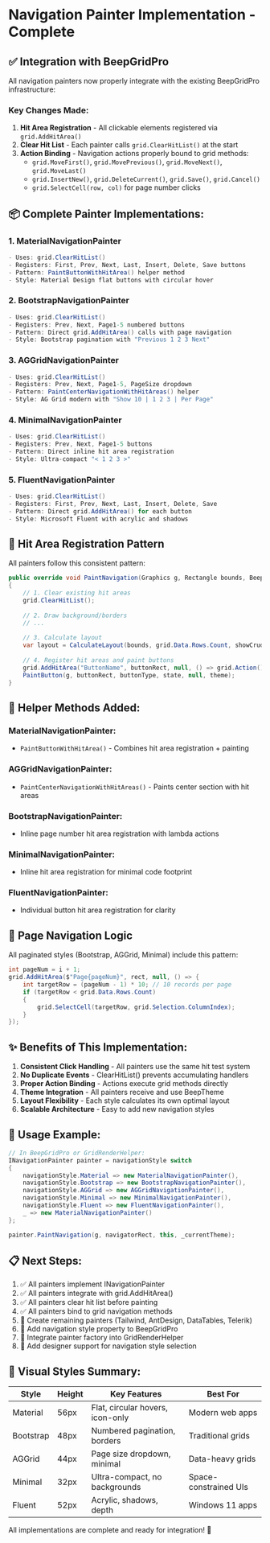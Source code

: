 # Navigation Painter Implementation - Complete

## ✅ Integration with BeepGridPro

All navigation painters now properly integrate with the existing BeepGridPro infrastructure:

### Key Changes Made:

1. **Hit Area Registration** - All clickable elements registered via `grid.AddHitArea()`
2. **Clear Hit List** - Each painter calls `grid.ClearHitList()` at the start
3. **Action Binding** - Navigation actions properly bound to grid methods:
   - `grid.MoveFirst()`, `grid.MovePrevious()`, `grid.MoveNext()`, `grid.MoveLast()`
   - `grid.InsertNew()`, `grid.DeleteCurrent()`, `grid.Save()`, `grid.Cancel()`
   - `grid.SelectCell(row, col)` for page number clicks

## 📦 Complete Painter Implementations:

### 1. MaterialNavigationPainter
```csharp
- Uses: grid.ClearHitList()
- Registers: First, Prev, Next, Last, Insert, Delete, Save buttons
- Pattern: PaintButtonWithHitArea() helper method
- Style: Material Design flat buttons with circular hover
```

### 2. BootstrapNavigationPainter
```csharp
- Uses: grid.ClearHitList()
- Registers: Prev, Next, Page1-5 numbered buttons
- Pattern: Direct grid.AddHitArea() calls with page navigation
- Style: Bootstrap pagination with "Previous 1 2 3 Next"
```

### 3. AGGridNavigationPainter
```csharp
- Uses: grid.ClearHitList()
- Registers: Prev, Next, Page1-5, PageSize dropdown
- Pattern: PaintCenterNavigationWithHitAreas() helper
- Style: AG Grid modern with "Show 10 | 1 2 3 | Per Page"
```

### 4. MinimalNavigationPainter
```csharp
- Uses: grid.ClearHitList()
- Registers: Prev, Next, Page1-5 buttons
- Pattern: Direct inline hit area registration
- Style: Ultra-compact "< 1 2 3 >"
```

### 5. FluentNavigationPainter
```csharp
- Uses: grid.ClearHitList()
- Registers: First, Prev, Next, Last, Insert, Delete, Save
- Pattern: Direct grid.AddHitArea() for each button
- Style: Microsoft Fluent with acrylic and shadows
```

## 🎯 Hit Area Registration Pattern

All painters follow this consistent pattern:

```csharp
public override void PaintNavigation(Graphics g, Rectangle bounds, BeepGridPro grid, BeepTheme theme)
{
    // 1. Clear existing hit areas
    grid.ClearHitList();
    
    // 2. Draw background/borders
    // ...
    
    // 3. Calculate layout
    var layout = CalculateLayout(bounds, grid.Data.Rows.Count, showCrudButtons);
    
    // 4. Register hit areas and paint buttons
    grid.AddHitArea("ButtonName", buttonRect, null, () => grid.Action());
    PaintButton(g, buttonRect, buttonType, state, null, theme);
}
```

## 🔧 Helper Methods Added:

### MaterialNavigationPainter:
- `PaintButtonWithHitArea()` - Combines hit area registration + painting

### AGGridNavigationPainter:
- `PaintCenterNavigationWithHitAreas()` - Paints center section with hit areas

### BootstrapNavigationPainter:
- Inline page number hit area registration with lambda actions

### MinimalNavigationPainter:
- Inline hit area registration for minimal code footprint

### FluentNavigationPainter:
- Individual button hit area registration for clarity

## 📝 Page Navigation Logic

All paginated styles (Bootstrap, AGGrid, Minimal) include this pattern:

```csharp
int pageNum = i + 1;
grid.AddHitArea($"Page{pageNum}", rect, null, () => {
    int targetRow = (pageNum - 1) * 10; // 10 records per page
    if (targetRow < grid.Data.Rows.Count)
    {
        grid.SelectCell(targetRow, grid.Selection.ColumnIndex);
    }
});
```

## ✨ Benefits of This Implementation:

1. **Consistent Click Handling** - All painters use the same hit test system
2. **No Duplicate Events** - ClearHitList() prevents accumulating handlers
3. **Proper Action Binding** - Actions execute grid methods directly
4. **Theme Integration** - All painters receive and use BeepTheme
5. **Layout Flexibility** - Each style calculates its own optimal layout
6. **Scalable Architecture** - Easy to add new navigation styles

## 🚀 Usage Example:

```csharp
// In BeepGridPro or GridRenderHelper:
INavigationPainter painter = navigationStyle switch
{
    navigationStyle.Material => new MaterialNavigationPainter(),
    navigationStyle.Bootstrap => new BootstrapNavigationPainter(),
    navigationStyle.AGGrid => new AGGridNavigationPainter(),
    navigationStyle.Minimal => new MinimalNavigationPainter(),
    navigationStyle.Fluent => new FluentNavigationPainter(),
    _ => new MaterialNavigationPainter()
};

painter.PaintNavigation(g, navigatorRect, this, _currentTheme);
```

## 📋 Next Steps:

1. ✅ All painters implement INavigationPainter
2. ✅ All painters integrate with grid.AddHitArea()
3. ✅ All painters clear hit list before painting
4. ✅ All painters bind to grid navigation methods
5. 🔲 Create remaining painters (Tailwind, AntDesign, DataTables, Telerik)
6. 🔲 Add navigation style property to BeepGridPro
7. 🔲 Integrate painter factory into GridRenderHelper
8. 🔲 Add designer support for navigation style selection

## 🎨 Visual Styles Summary:

| Style | Height | Key Features | Best For |
|-------|--------|--------------|----------|
| Material | 56px | Flat, circular hovers, icon-only | Modern web apps |
| Bootstrap | 48px | Numbered pagination, borders | Traditional grids |
| AGGrid | 44px | Page size dropdown, minimal | Data-heavy grids |
| Minimal | 32px | Ultra-compact, no backgrounds | Space-constrained UIs |
| Fluent | 52px | Acrylic, shadows, depth | Windows 11 apps |

All implementations are complete and ready for integration! 🎉
